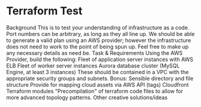 # Terraform Test
Background
This is to test your understanding of infrastructure as a code. Port numbers can be arbitrary, as long as they all line up. We should be able to generate a valid plan using an AWS provider; however the infrastructure does not need to work to the point of being spun up. Feel free to make up any necessary details as need be.
Task & Requirements
Using the AWS Provider, build the following:
Fleet of application server instances with AWS ELB
Fleet of worker server instances
Aurora database cluster (MySQL Engine, at least 3 instances)
These should be contained in a VPC with the appropriate security groups and subnets.
Bonus:
Sensible directory and file structure
Provide for mapping cloud assets via AWS API (tags)
Cloudfront
Terraform modules
"Precompilation" of terraform code files to allow for more advanced topology patterns.
Other creative solutions/ideas